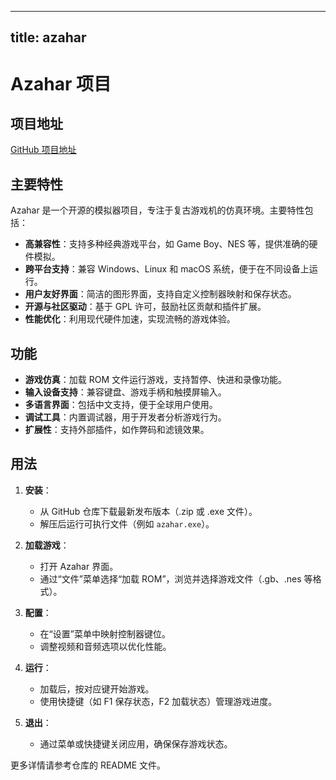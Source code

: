 
---
title: azahar
---

# Azahar 项目

## 项目地址
[GitHub 项目地址](https://github.com/azahar-emu/azahar)

## 主要特性
Azahar 是一个开源的模拟器项目，专注于复古游戏机的仿真环境。主要特性包括：
- **高兼容性**：支持多种经典游戏平台，如 Game Boy、NES 等，提供准确的硬件模拟。
- **跨平台支持**：兼容 Windows、Linux 和 macOS 系统，便于在不同设备上运行。
- **用户友好界面**：简洁的图形界面，支持自定义控制器映射和保存状态。
- **开源与社区驱动**：基于 GPL 许可，鼓励社区贡献和插件扩展。
- **性能优化**：利用现代硬件加速，实现流畅的游戏体验。

## 功能
- **游戏仿真**：加载 ROM 文件运行游戏，支持暂停、快进和录像功能。
- **输入设备支持**：兼容键盘、游戏手柄和触摸屏输入。
- **多语言界面**：包括中文支持，便于全球用户使用。
- **调试工具**：内置调试器，用于开发者分析游戏行为。
- **扩展性**：支持外部插件，如作弊码和滤镜效果。

## 用法
1. **安装**：
   - 从 GitHub 仓库下载最新发布版本（.zip 或 .exe 文件）。
   - 解压后运行可执行文件（例如 `azahar.exe`）。

2. **加载游戏**：
   - 打开 Azahar 界面。
   - 通过“文件”菜单选择“加载 ROM”，浏览并选择游戏文件（.gb、.nes 等格式）。

3. **配置**：
   - 在“设置”菜单中映射控制器键位。
   - 调整视频和音频选项以优化性能。

4. **运行**：
   - 加载后，按对应键开始游戏。
   - 使用快捷键（如 F1 保存状态，F2 加载状态）管理游戏进度。

5. **退出**：
   - 通过菜单或快捷键关闭应用，确保保存游戏状态。

更多详情请参考仓库的 README 文件。
